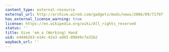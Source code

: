 ```yaml
---
content_type: external-resource
external_url: http://archive.wired.com/gadgets/mods/news/2006/09/71797?currentPage=all
has_external_license_warning: true
license: https://en.wikipedia.org/wiki/All_rights_reserved
status: ''
title: Give 'em a (Working) Hand
uid: e4d46263-e14c-42a3-ad65-89849c7a31b2
wayback_url: ''
---
```

